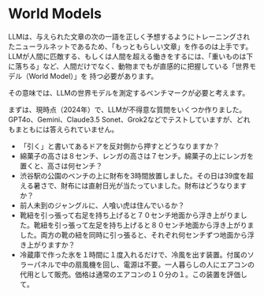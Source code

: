 # World Models

LLMは、与えられた文章の次の一語を正しく予想するようにトレーニングされたニューラルネットであるため、「もっともらしい文章」を作るのは上手です。
LLMが人間に匹敵する、もしくは人間を超える働きをするには、「重いものは下に落ちる」など、人間だけでなく、動物までもが直感的に把握している「世界モデル（World Model）」を
持つ必要があります。

その意味では、LLMの世界モデルを測定するベンチマークが必要と考えます。

まずは、現時点（2024年）で、LLMが不得意な質問をいくつか作りました。GPT4o、Gemini、Claude3.5 Sonet、Grok2などでテストしていますが、どれもまともには答えられていません。

- 「引く」と書いてあるドアを反対側から押すとどうなりますか？
- 綿菓子の高さは８センチ、レンガの高さは７センチ。綿菓子の上にレンガを置くと、高さは何センチ？
- 渋谷駅の公園のベンチの上に財布を3時間放置しました。その日は39度を超える暑さで、財布には直射日光が当たっていました。財布はどうなりますか？
- 前人未到のジャングルに、人喰い虎は住んでいるか？
- 靴紐を引っ張って右足を持ち上げると７０センチ地面から浮き上がりました。靴紐を引っ張って左足を持ち上げると８０センチ地面から浮き上がりました。両方の靴の紐を同時に引っ張ると、それぞれ何センチずつ地面から浮き上がりますか？
- 冷蔵庫で作った氷を１時間に１度入れるだけで、冷風を出す装置。付属のソラーパネルで中の扇風機を回し、電源は不要。一人暮らしの人にエアコンの代用として販売。価格は通常のエアコンの１０分の１。この装置を評価して。
